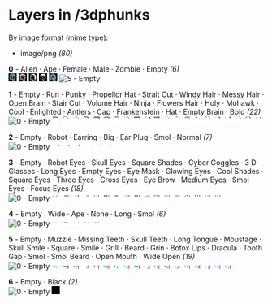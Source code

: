 # Layers in /3dphunks

By image format (mime type):
- image/png _(80)_


**0** -  Alien · Ape · Female · Male · Zombie · Empty  _(6)_ <br>
![](0_0.png "0 - Alien") 
![](0_1.png "1 - Ape") 
![](0_2.png "2 - Female") 
![](0_3.png "3 - Male") 
![](0_4.png "4 - Zombie") 
![](0_5.png "5 - Empty") 


**1** -  Empty · Run · Punky · Propellor Hat · Strait Cut · Windy Hair · Messy Hair · Open Brain · Stair Cut · Volume Hair · Ninja · Flowers Hair · Holy · Mohawk · Cool · Enlighted · Antlers · Cap · Frankenstein · Hat · Empty Brain · Bold  _(22)_ <br>
![](1_0.png "0 - Empty") 
![](1_1.png "1 - Run") 
![](1_2.png "2 - Punky") 
![](1_3.png "3 - Propellor Hat") 
![](1_4.png "4 - Strait Cut") 
![](1_5.png "5 - Windy Hair") 
![](1_6.png "6 - Messy Hair") 
![](1_7.png "7 - Open Brain") 
![](1_8.png "8 - Stair Cut") 
![](1_9.png "9 - Volume Hair") 
![](1_10.png "10 - Ninja") 
![](1_11.png "11 - Flowers Hair") 
![](1_12.png "12 - Holy") 
![](1_13.png "13 - Mohawk") 
![](1_14.png "14 - Cool") 
![](1_15.png "15 - Enlighted") 
![](1_16.png "16 - Antlers") 
![](1_17.png "17 - Cap") 
![](1_18.png "18 - Frankenstein") 
![](1_19.png "19 - Hat") 
![](1_20.png "20 - Empty Brain") 
![](1_21.png "21 - Bold") 


**2** -  Empty · Robot · Earring · Big · Ear Plug · Smol · Normal  _(7)_ <br>
![](2_0.png "0 - Empty") 
![](2_1.png "1 - Robot") 
![](2_2.png "2 - Earring") 
![](2_3.png "3 - Big") 
![](2_4.png "4 - Ear Plug") 
![](2_5.png "5 - Smol") 
![](2_6.png "6 - Normal") 


**3** -  Empty · Robot Eyes · Skull Eyes · Square Shades · Cyber Goggles · 3 D Glasses · Long Eyes · Empty Eyes · Eye Mask · Glowing Eyes · Cool Shades · Square Eyes · Three Eyes · Cross Eyes · Eye Brow · Medium Eyes · Smol Eyes · Focus Eyes  _(18)_ <br>
![](3_0.png "0 - Empty") 
![](3_1.png "1 - Robot Eyes") 
![](3_2.png "2 - Skull Eyes") 
![](3_3.png "3 - Square Shades") 
![](3_4.png "4 - Cyber Goggles") 
![](3_5.png "5 - 3 D Glasses") 
![](3_6.png "6 - Long Eyes") 
![](3_7.png "7 - Empty Eyes") 
![](3_8.png "8 - Eye Mask") 
![](3_9.png "9 - Glowing Eyes") 
![](3_10.png "10 - Cool Shades") 
![](3_11.png "11 - Square Eyes") 
![](3_12.png "12 - Three Eyes") 
![](3_13.png "13 - Cross Eyes") 
![](3_14.png "14 - Eye Brow") 
![](3_15.png "15 - Medium Eyes") 
![](3_16.png "16 - Smol Eyes") 
![](3_17.png "17 - Focus Eyes") 


**4** -  Empty · Wide · Ape · None · Long · Smol  _(6)_ <br>
![](4_0.png "0 - Empty") 
![](4_1.png "1 - Wide") 
![](4_2.png "2 - Ape") 
![](4_3.png "3 - None") 
![](4_4.png "4 - Long") 
![](4_5.png "5 - Smol") 


**5** -  Empty · Muzzle · Missing Teeth · Skull Teeth · Long Tongue · Moustage · Skull Smile · Square · Smile · Grill · Beard · Grin · Botox Lips · Dracula · Tooth Gap · Smol · Smol Beard · Open Mouth · Wide Open  _(19)_ <br>
![](5_0.png "0 - Empty") 
![](5_1.png "1 - Muzzle") 
![](5_2.png "2 - Missing Teeth") 
![](5_3.png "3 - Skull Teeth") 
![](5_4.png "4 - Long Tongue") 
![](5_5.png "5 - Moustage") 
![](5_6.png "6 - Skull Smile") 
![](5_7.png "7 - Square") 
![](5_8.png "8 - Smile") 
![](5_9.png "9 - Grill") 
![](5_10.png "10 - Beard") 
![](5_11.png "11 - Grin") 
![](5_12.png "12 - Botox Lips") 
![](5_13.png "13 - Dracula") 
![](5_14.png "14 - Tooth Gap") 
![](5_15.png "15 - Smol") 
![](5_16.png "16 - Smol Beard") 
![](5_17.png "17 - Open Mouth") 
![](5_18.png "18 - Wide Open") 


**6** -  Empty · Black  _(2)_ <br>
![](6_0.png "0 - Empty") 
![](6_1.png "1 - Black") 


